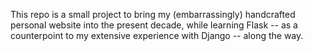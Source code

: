 This repo is a small project to bring my (embarrassingly) handcrafted personal website into the present decade, while learning Flask -- as a counterpoint to my extensive experience with Django -- along the way.
